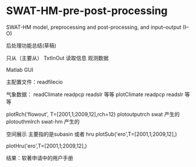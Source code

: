 # SWAT-HM-pre-post-processing
SWAT-HM model, preprocessing and post-processing, and input–output (I–O)

后处理功能总结(草稿)

只从（主要从） TxtInOut 读取信息
观测数据

Matlab GUI

主配置文件：readfilecio

气象数据：
readClimate
readpcp readslr 等等
plotClimate
readpcp readslr 等等

plotRch('flowout', T=[2001,1;2009,12],rch=12)
   plotoutputrch swat 产生的
   plotouthmlrch swat-hm 产生的
   
空间展示 主要指的是subasin 或者 hru
plotSub('ero',T=[2001,1;2009,12],)

plotHru('ero',T=[2001,1;2009,12],)

结果：软著申请中的用户手册
